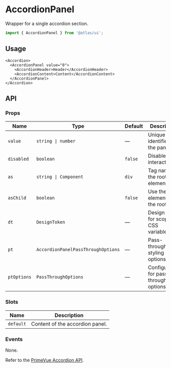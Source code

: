 # AccordionPanel

Wrapper for a single accordion section.

```ts
import { AccordionPanel } from '@atlas/ui';
```

## Usage

```vue
<Accordion>
  <AccordionPanel value="0">
    <AccordionHeader>Header</AccordionHeader>
    <AccordionContent>Content</AccordionContent>
  </AccordionPanel>
</Accordion>
```

## API

### Props

| Name | Type | Default | Description |
| ---- | ---- | ------- | ----------- |
| `value` | `string \| number` | — | Unique identifier for the panel. |
| `disabled` | `boolean` | `false` | Disables user interaction. |
| `as` | `string \| Component` | `div` | Tag name of the root element. |
| `asChild` | `boolean` | `false` | Use the child element as the root. |
| `dt` | `DesignToken` | — | Design token for scoped CSS variables. |
| `pt` | `AccordionPanelPassThroughOptions` | — | Pass-through styling options. |
| `ptOptions` | `PassThroughOptions` | — | Configuration for pass-through options. |

### Slots

| Name | Description |
| ---- | ----------- |
| `default` | Content of the accordion panel. |

### Events

None.

Refer to the [PrimeVue Accordion API](https://primevue.org/accordion/#api).
